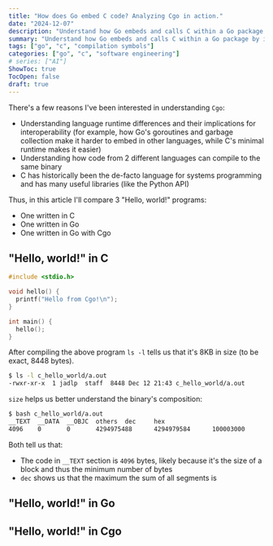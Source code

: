 ```yaml
---
title: "How does Go embed C code? Analyzing Cgo in action."
date: "2024-12-07"
description: "Understand how Go embeds and calls C within a Go package by inspecting the symbol tables of the executable files with Cgo."
summary: "Understand how Go embeds and calls C within a Go package by inspecting the symbol tables of the executable files with Cgo."
tags: ["go", "c", "compilation symbols"]
categories: ["go", "c", "software engineering"]
# series: ["AI"]
ShowToc: true
TocOpen: false
draft: true
---
```


There's a few reasons I've been interested in understanding `Cgo`:

- Understanding language runtime differences and their implications for interoperability (for example, how Go's goroutines and garbage collection make it harder to embed in other languages, while C's minimal runtime makes it easier)
- Understanding how code from 2 different languages can compile to the same binary
- C has historically been the de-facto language for systems programming and has many useful libraries (like the Python API)

Thus, in this article I'll compare 3 "Hello, world!" programs:

- One written in C
- One written in Go
- One written in Go with Cgo

## "Hello, world!" in C

```c
#include <stdio.h>

void hello() {
  printf("Hello from Cgo!\n");
}

int main() {
  hello();
}
```

After compiling the above program `ls -l` tells us that it's 8KB in size (to be exact, 8448 bytes).

```bash
$ ls -l c_hello_world/a.out
-rwxr-xr-x  1 jadlp  staff  8448 Dec 12 21:43 c_hello_world/a.out
```

`size` helps us better understand the binary's composition:

```bash
$ bash c_hello_world/a.out
__TEXT  __DATA  __OBJC  others  dec     hex
4096    0       0       4294975488      4294979584      100003000
```

Both tell us that:

- The code in `__TEXT` section is `4096` bytes, likely because it's the size of a block and thus the minimum number of bytes
- `dec` shows us that the maximum the sum of all segments is

## "Hello, world!" in Go

## "Hello, world!" in Cgo
